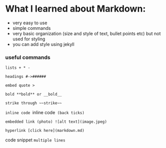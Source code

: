 # What I learned about Markdown:
- very easy to use
- simple commands
- very basic organization (size and style of text, bullet points etc) but not used for styling
- you can add style using jekyll

### useful commands

`lists + * -`

`headings #->######`

`embed quote >`

`bold **bold** or __bold__`

`strike through ~~strike~~`

`inline code `inline code` (back ticks)`

`embedded link (photo) ![alt text](image.jpeg)`

`hyperlink [click here](markdown.md)`

code snippet ```multiple lines```

